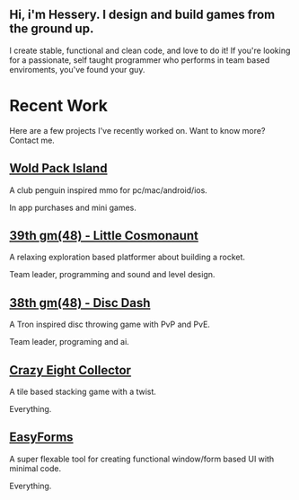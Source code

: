 ## Hi, i'm Hessery. I design and build games from the ground up.

I create stable, functional and clean code, and love to do it!
If you're looking for a passionate, self taught programmer who performs in team based enviroments, you've found your guy.

# Recent Work
Here are a few projects I've recently worked on. Want to know more? Contact me.

## [Wold Pack Island](https://apps.apple.com/app/id1453048068)

A club penguin inspired mmo for pc/mac/android/ios.

In app purchases and mini games.

## [39th gm(48) - Little Cosmonaunt](https://gm48.net/game/1971/little-cosmonaut)

A relaxing exploration based platformer about building a rocket.

Team leader, programming and sound and level design.

## [38th gm(48) - Disc Dash](https://gm48.net/game/1855/disc-dash)

A Tron inspired disc throwing game with PvP and PvE.

Team leader, programing and ai.

## [Crazy Eight Collector](https://oke-oku.itch.io/crazy-eight-collector)

A tile based stacking game with a twist.

Everything.

## [EasyForms](https://marketplace.yoyogames.com/assets/10060/easyforms)

A super flexable tool for creating functional window/form based UI with minimal code.

Everything.
